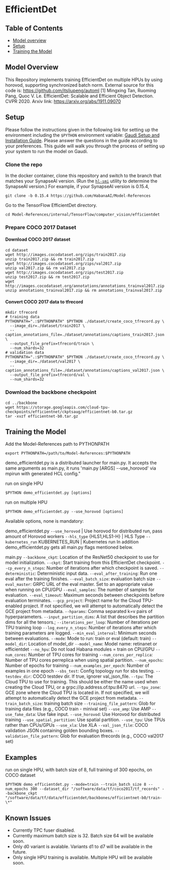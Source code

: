 # EfficientDet

## Table of Contents
* [Model overview](#Model-overview)
* [Setup](#Setup)
* [Training the Model](#Training-the-model)

## Model Overview
This Repository implements training EfficientDet on multiple HPUs by using horovod, supporting synchronized batch norm.
External source for this code is: https://github.com/itsliupeng/automl
[1] Mingxing Tan, Ruoming Pang, Quoc V. Le. EfficientDet: Scalable and Efficient Object Detection. CVPR 2020. Arxiv link: https://arxiv.org/abs/1911.09070

## Setup
Please follow the instructions given in the following link for setting up the
environment including the `$PYTHON` environment variable: [Gaudi Setup and
Installation Guide](https://github.com/HabanaAI/Setup_and_Install). Please
answer the questions in the guide according to your preferences. This guide will
walk you through the process of setting up your system to run the model on
Gaudi.

### Clone the repo

In the docker container, clone this repository and switch to the branch that
matches your SynapseAI version. (Run the
[`hl-smi`](https://docs.habana.ai/en/latest/System_Management_Tools_Guide/System_Management_Tools.html#hl-smi-utility-options)
utility to determine the SynapseAI version.) For example, if your SynapseAI
version is 0.15.4,

```
git clone -b 0.15.4 https://github.com/HabanaAI/Model-References
```
Go to the TensorFlow EfficientDet directory.
```
cd Model-References/internal/TensorFlow/computer_vision/efficientdet
```

### Prepare COCO 2017 Dataset
#### Download COCO 2017 dataset
```
cd dataset
wget http://images.cocodataset.org/zips/train2017.zip
unzip train2017.zip && rm train2017.zip
wget http://images.cocodataset.org/zips/val2017.zip
unzip val2017.zip && rm val2017.zip
wget http://images.cocodataset.org/zips/test2017.zip
unzip test2017.zip && rm test2017.zip
wget http://images.cocodataset.org/annotations/annotations_trainval2017.zip
unzip annotations_trainval2017.zip && rm annotations_trainval2017.zip
```

#### Convert COCO 2017 data to tfrecord
```
mkdir tfrecord
# training data
PYTHONPATH=".:$PYTHONPATH" $PYTHON ./dataset/create_coco_tfrecord.py \
  --image_dir=./dataset/train2017 \
  --caption_annotations_file=./dataset/annotations/captions_train2017.json \
  --output_file_prefix=tfrecord/train \
  --num_shards=32
# validation data
PYTHONPATH=".:$PYTHONPATH" $PYTHON ./dataset/create_coco_tfrecord.py \
  --image_dir=./dataset/val2017 \
  --caption_annotations_file=./dataset/annotations/captions_val2017.json \
  --output_file_prefix=tfrecord/val \
  --num_shards=32
```

### Download the backbone checkpoint
```
cd ../backbone
wget https://storage.googleapis.com/cloud-tpu-checkpoints/efficientnet/ckptsaug/efficientnet-b0.tar.gz
tar -xvzf efficientnet-b0.tar.gz
```

## Training the Model
Add the Model-References path to PYTHONPATH
```
export PYTHONPATH=/path/to/Model-References:$PYTHONPATH
```

demo_efficientdet.py is a distributed launcher for main.py. It accepts the same arguments as main.py, it runs 'main.py [ARGS] --use_horovod' via mpirun with generated HCL config."

run on single HPU
```
$PYTHON demo_efficientdet.py [options]
```
run on multiple HPU
```
$PYTHON demo_efficientdet.py --use_horovod [options]
```

Available options, none is mandatory:

demo_efficientdet.py
  `--use_horovod`             | Use horovod for distributed run, pass amount of Horovod workers
  `--hls_type` {HLS1,HLS1-H}  | HLS Type
  `--kubernetes_run` KUBERNETES_RUN | Kubernetes run
In addition demo_efficientdet.py gets all main.py flags mentioned below.

main.py
  `--backbone_ckpt`: Location of the ResNet50 checkpoint to use for model initialization.
  `--ckpt`: Start training from this EfficientDet checkpoint.
  `--cp_every_n_steps`: Number of iterations after which checkpoint is saved.
  `--deterministic`: Deterministic input data.
  `--eval_after_training`: Run one eval after the training finishes.
  `--eval_batch_size`: evaluation batch size
  `--eval_master`: GRPC URL of the eval master. Set to an appropriate value when running on CPU/GPU
  `--eval_samples`: The number of samples for evaluation.
  `--eval_timeout`: Maximum seconds between checkpoints before evaluation terminates.
  `--gcp_project`: Project name for the Cloud TPU-enabled project. If not specified, we will attempt to automatically detect the GCE project from metadata.
  `--hparams`: Comma separated k=v pairs of hyperparameters.
  `--input_partition_dims`: A list that describes the partition dims for all the tensors.;
  `--iterations_per_loop`: Number of iterations per TPU training loop
  `--log_every_n_steps`: Number of iterations after which training parameters are logged.
  `--min_eval_interval`: Minimum seconds between evaluations.
  `--mode`: Mode to run: train or eval (default: train)
  `--model_dir`: Location of model_dir
  `--model_name`: Model name: retinanet or efficientdet
  `--no_hpu`: Do not load Habana modules = train on CPU/GPU
  `--num_cores`: Number of TPU cores for training
  `--num_cores_per_replica`: Number of TPU cores perreplica when using spatial partition.
  `--num_epochs`: Number of epochs for training
  `--num_examples_per_epoch`: Number of examples in one epoch
  `--sbs_test`: Config topology run for sbs testing.
  `--testdev_dir`: COCO testdev dir. If true, ignorer val_json_file.
  `--tpu`: The Cloud TPU to use for training. This should be either the name used when creating the Cloud TPU, or a grpc://ip.address.of.tpu:8470 url.
  `--tpu_zone`: GCE zone where the Cloud TPU is located in. If not specified, we will attempt to automatically detect the GCE project from metadata.
  `--train_batch_size`: training batch size
  `--training_file_pattern`: Glob for training data files (e.g., COCO train - minival set)
  `--use_amp`: Use AMP
  `--use_fake_data`: Use fake input.
  `--use_horovod`: Use Horovod for distributed training
  `--use_spatial_partition`: Use spatial partition.
  `--use_tpu`: Use TPUs rather than CPUs/GPUs
  `--use_xla`: Use XLA
  `--val_json_file`: COCO validation JSON containing golden bounding boxes.
  `--validation_file_pattern`: Glob for evaluation tfrecords (e.g., COCO val2017 set)

## Examples

run on single HPU, with batch size of 8, full training of 300 epochs, on COCO dataset
```
$PYTHON demo_efficientdet.py --mode=train --train_batch_size 8 --num_epochs 300 --dataset_dir "/software/data/tf/coco2017/tf_records" --backbone_ckpt "/software/data/tf/data/efficientdet/backbones/efficientnet-b0/train-\*"
```

## Known Issues
* Currently TPC fuser disabled.
* Currently maximum batch size is 32. Batch size 64 will be available soon.
* Only d0 variant is avalable. Variants d1 to d7 will be available in the future.
* Only single HPU training is available. Multiple HPU will be available soon.
